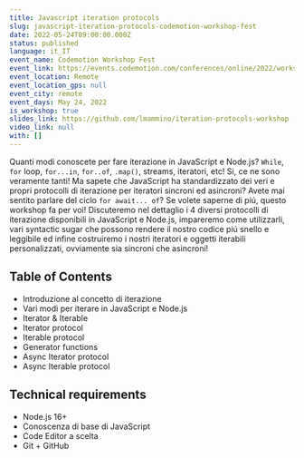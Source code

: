 ```yaml
---
title: Javascript iteration protocols
slug: javascript-iteration-protocols-codemotion-workshop-fest
date: 2022-05-24T09:00:00.000Z
status: published
language: it_IT
event_name: Codemotion Workshop Fest
event_link: https://events.codemotion.com/conferences/online/2022/workshop-fest
event_location: Remote
event_location_gps: null
event_city: remote
event_days: May 24, 2022
is_workshop: true
slides_link: https://github.com/lmammino/iteration-protocols-workshop
video_link: null
with: []
---
```


Quanti modi conoscete per fare iterazione in JavaScript e Node.js? `While`, `for` loop, `for...in`, `for..of`, `.map()`, streams, iteratori, etc! Si, ce ne sono veramente tanti! Ma sapete che JavaScript ha standardizzato dei veri e propri protocolli di iterazione per iteratori sincroni ed asincroni? Avete mai sentito parlare del ciclo `for await... of`? Se volete saperne di piú, questo workshop fa per voi! Discuteremo nel dettaglio i 4 diversi protocolli di iterazione disponibili in JavaScript e Node.js, impareremo come utilizzarli, vari syntactic sugar che possono rendere il nostro codice piú snello e leggibile ed infine costruiremo i nostri iteratori e oggetti iterabili personalizzati, ovviamente sia sincroni che asincroni!

## Table of Contents

- Introduzione al concetto di iterazione
- Vari modi per iterare in JavaScript e Node.js
- Iterator & Iterable
- Iterator protocol
- Iterable protocol
- Generator functions
- Async Iterator protocol
- Async Iterable protocol

## Technical requirements

- Node.js 16+
- Conoscenza di base di JavaScript
- Code Editor a scelta
- Git + GitHub
